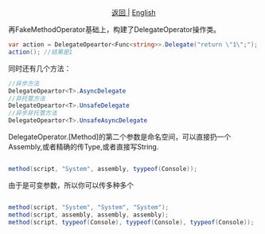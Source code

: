 <p align="center">
 <a href="https://natasha.dotnetcore.xyz/"> 返回 </a> |  <a href="https://natasha.dotnetcore.xyz/en/log/delegate-method.html"> English </a>
</p> 

再FakeMethodOperator基础上，构建了DelegateOperator<T>操作类。
 
 
 ```C#
 var action = DelegateOpeartor<Func<string>>.Delegate("return \"1\";");
 action(); //结果是1
 ```
 
 同时还有几个方法：
 ```C#
//异步方法
DelegateOpeartor<T>.AsyncDelegate
//非托管方法
DelegateOpeartor<T>.UnsafeDelegate
//异步非托管方法
DelegateOpeartor<T>.UnsafeAsyncDelegate
 ```  
 
DelegateOperator<T>.[Method]的第二个参数是命名空间，可以直接扔一个Assembly,或者精确的传Type,或者直接写String.

```C#

method(script, "System", assembly, tyypeof(Console)); 

```  

由于是可变参数，所以你可以传多种多个  

```C#  

method(script, "System", "System", "System"); 
method(script, assembly, assembly, assembly); 
method(script, tyypeof(Console), tyypeof(Console), tyypeof(Console));   

```
